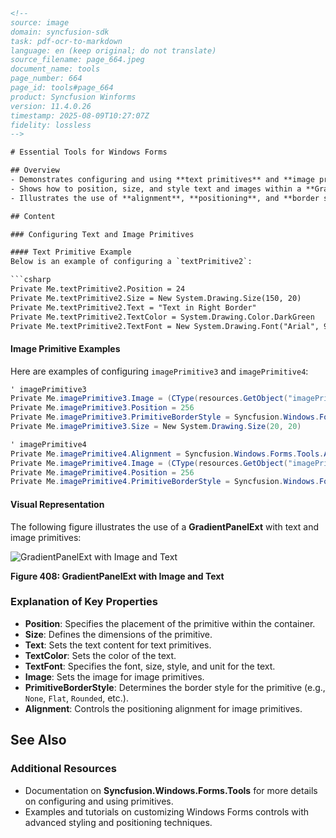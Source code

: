 ```html
<!-- 
source: image
domain: syncfusion-sdk
task: pdf-ocr-to-markdown
language: en (keep original; do not translate)
source_filename: page_664.jpeg
document_name: tools
page_number: 664
page_id: tools#page_664
product: Syncfusion Winforms
version: 11.4.0.26
timestamp: 2025-08-09T10:27:07Z
fidelity: lossless
-->

# Essential Tools for Windows Forms

## Overview
- Demonstrates configuring and using **text primitives** and **image primitives** in Windows Forms applications.
- Shows how to position, size, and style text and images within a **GradientPanelExt**.
- Illustrates the use of **alignment**, **positioning**, and **border styles** for primitives.

## Content

### Configuring Text and Image Primitives

#### Text Primitive Example
Below is an example of configuring a `textPrimitive2`:

```csharp
Private Me.textPrimitive2.Position = 24
Private Me.textPrimitive2.Size = New System.Drawing.Size(150, 20)
Private Me.textPrimitive2.Text = "Text in Right Border"
Private Me.textPrimitive2.TextColor = System.Drawing.Color.DarkGreen
Private Me.textPrimitive2.TextFont = New System.Drawing.Font("Arial", 9.75F, (CType((System.Drawing.FontStyle.Bold Or System.Drawing.FontStyle.Italic), System.Drawing.FontStyle)), System.Drawing.GraphicsUnit.Point, (CByte(0)))
```

#### Image Primitive Examples
Here are examples of configuring `imagePrimitive3` and `imagePrimitive4`:

```csharp
' imagePrimitive3
Private Me.imagePrimitive3.Image = (CType(resources.GetObject("imagePrimitive3.Image"), System.Drawing.Image))
Private Me.imagePrimitive3.Position = 256
Private Me.imagePrimitive3.PrimitiveBorderStyle = Syncfusion.Windows.Forms.Tools.PrimitiveBorderStyle.None
Private Me.imagePrimitive3.Size = New System.Drawing.Size(20, 20)

' imagePrimitive4
Private Me.imagePrimitive4.Alignment = Syncfusion.Windows.Forms.Tools.Alignment.Bottom
Private Me.imagePrimitive4.Image = (CType(resources.GetObject("imagePrimitive4.Image"), System.Drawing.Image))
Private Me.imagePrimitive4.Position = 256
Private Me.imagePrimitive4.PrimitiveBorderStyle = Syncfusion.Windows.Forms.Tools.PrimitiveBorderStyle.None
```

#### Visual Representation
The following figure illustrates the use of a **GradientPanelExt** with text and image primitives:

![GradientPanelExt with Image and Text](image_and_text_primitives.png)

**Figure 408: GradientPanelExt with Image and Text**

### Explanation of Key Properties

- **Position**: Specifies the placement of the primitive within the container.
- **Size**: Defines the dimensions of the primitive.
- **Text**: Sets the text content for text primitives.
- **TextColor**: Sets the color of the text.
- **TextFont**: Specifies the font, size, style, and unit for the text.
- **Image**: Sets the image for image primitives.
- **PrimitiveBorderStyle**: Determines the border style for the primitive (e.g., `None`, `Flat`, `Rounded`, etc.).
- **Alignment**: Controls the positioning alignment for image primitives.

## See Also

### Additional Resources
- Documentation on **Syncfusion.Windows.Forms.Tools** for more details on configuring and using primitives.
- Examples and tutorials on customizing Windows Forms controls with advanced styling and positioning techniques.

<!-- tags: [winforms, primitives, text, image, gradientpanel, alignment, border styles] keywords: [text primitives, image primitives, GradientPanelExt, alignment, positioning, font styles, image alignment, border style] -->
```